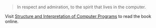 > In respect and admiration, to the spirit that lives in the computer.

Visit [Structure and Interpretation of Computer Programs](https://sarabander.github.io/sicp) to read the book online.
